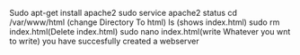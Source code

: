 Sudo apt-get install apache2
sudo service apache2 status 
cd /var/www/html (change Directory To html)
ls (shows index.html)
sudo rm index.html(Delete index.html)
sudo nano index.html(write Whatever you wnt to write)
you have succesfully created a webserver
